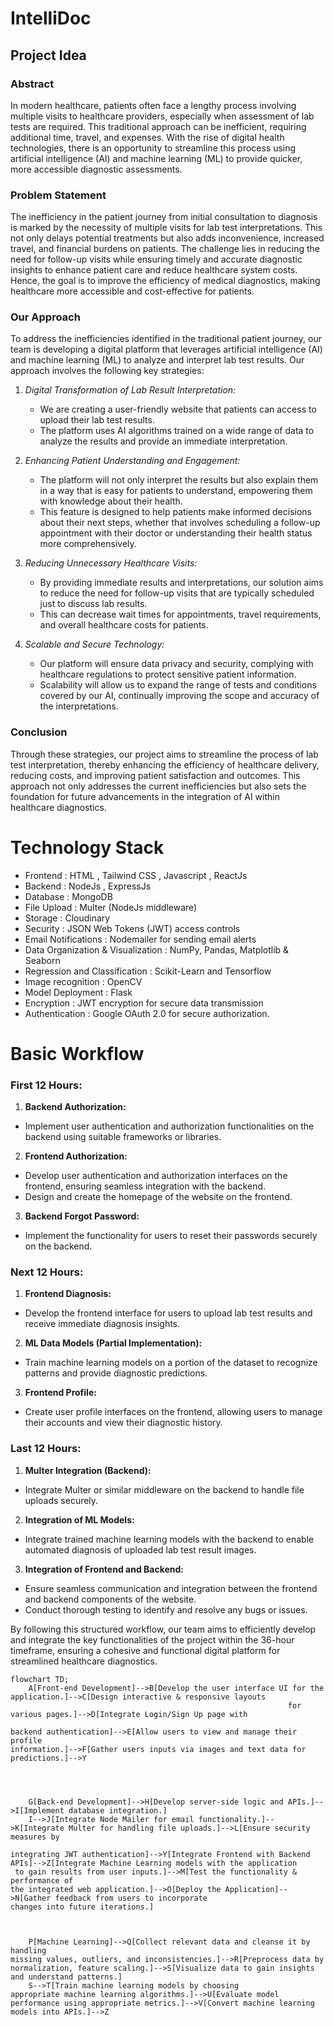 # IntelliDoc
## Project Idea
### Abstract
In modern healthcare, patients often face a lengthy process involving multiple visits to healthcare providers, especially when assessment of lab tests are required. This traditional approach can be inefficient,
requiring additional time, travel, and expenses. With the rise of digital health technologies, there is an opportunity to streamline this process using artificial intelligence (AI) and machine learning (ML) to 
provide quicker, more accessible diagnostic assessments.
### Problem Statement
The inefficiency in the patient journey from initial consultation to diagnosis is marked by the necessity of multiple visits for lab test interpretations. This not only delays potential treatments but also adds 
inconvenience, increased travel, and financial burdens on patients. The challenge lies in reducing the need for follow-up visits while ensuring timely and accurate diagnostic insights to enhance patient care and
reduce healthcare system costs. Hence, the goal is to improve the efficiency of medical diagnostics, making healthcare more accessible and cost-effective for patients.
### Our Approach
To address the inefficiencies identified in the traditional patient journey, our team is developing a digital platform that leverages artificial intelligence (AI) and machine learning (ML) to analyze and 
interpret lab test results. Our approach involves the following key strategies:

1. *Digital Transformation of Lab Result Interpretation:*
   - We are creating a user-friendly website that patients can access to upload their lab test results.
   - The platform uses AI algorithms trained on a wide range of data to analyze the results and provide an immediate interpretation.

2. *Enhancing Patient Understanding and Engagement:*
   - The platform will not only interpret the results but also explain them in a way that is easy for patients to understand, empowering them with knowledge about their health.
   - This feature is designed to help patients make informed decisions about their next steps, whether that involves scheduling a follow-up appointment with their doctor or understanding their health status
    more comprehensively.

3. *Reducing Unnecessary Healthcare Visits:*
   - By providing immediate results and interpretations, our solution aims to reduce the need for follow-up visits that are typically scheduled just to discuss lab results.
   - This can decrease wait times for appointments, travel requirements, and overall healthcare costs for patients.

4. *Scalable and Secure Technology:*
   - Our platform will ensure data privacy and security, complying with healthcare regulations to protect sensitive patient information.
   - Scalability will allow us to expand the range of tests and conditions covered by our AI, continually improving the scope and accuracy of the interpretations.
### Conclusion
Through these strategies, our project aims to streamline the process of lab test interpretation, thereby enhancing the efficiency of healthcare delivery, reducing costs, and improving patient satisfaction 
and outcomes. This approach not only addresses the current inefficiencies but also sets the foundation for future advancements in the integration of AI within healthcare diagnostics.

# Technology Stack
- Frontend :  HTML , Tailwind CSS , Javascript , ReactJs 
- Backend : NodeJs , ExpressJs
- Database : MongoDB
- File Upload : Multer (NodeJs middleware)
- Storage : Cloudinary
- Security : JSON Web Tokens (JWT) access controls
- Email Notifications : Nodemailer for sending email alerts
- Data Organization & Visualization : NumPy, Pandas, Matplotlib & Seaborn
- Regression and Classification : Scikit-Learn and Tensorflow
- Image recognition : OpenCV
- Model Deployment : Flask
- Encryption : JWT encryption for secure data transmission
- Authentication : Google OAuth 2.0 for secure authorization.

# Basic Workflow
### First 12 Hours:
1. **Backend Authorization:**
* Implement user authentication and authorization functionalities on the backend using suitable frameworks or libraries.
   
2. **Frontend Authorization:**
* Develop user authentication and authorization interfaces on the frontend, ensuring seamless integration with the backend.
* Design and create the homepage of the website on the frontend.

3. **Backend Forgot Password:**
*  Implement the functionality for users to reset their passwords securely on the backend.


### Next 12 Hours:
1. **Frontend Diagnosis:**
* Develop the frontend interface for users to upload lab test results and receive immediate diagnosis insights.
   
2. **ML Data Models (Partial Implementation):**
* Train machine learning models on a portion of the dataset to recognize patterns and provide diagnostic predictions.
   
3. **Frontend Profile:**
* Create user profile interfaces on the frontend, allowing users to manage their accounts and view their diagnostic history.


### Last 12 Hours:
1. **Multer Integration (Backend):**
* Integrate Multer or similar middleware on the backend to handle file uploads securely.


2. **Integration of ML Models:**
* Integrate trained machine learning models with the backend to enable automated diagnosis of uploaded lab test result images.


3. **Integration of Frontend and Backend:**
* Ensure seamless communication and integration between the frontend and backend components of the website.
* Conduct thorough testing to identify and resolve any bugs or issues.
   
By following this structured workflow, our team aims to efficiently develop and integrate the key functionalities of the project within the 36-hour timeframe, ensuring a cohesive and functional digital platform for streamlined healthcare diagnostics.


```mermaid
flowchart TD;
    A[Front-end Development]-->B[Develop the user interface UI for the application.]-->C[Design interactive & responsive layouts
                                                              for various pages.]-->D[Integrate Login/Sign Up page with
                                                                                        backend authentication]-->E[Allow users to view and manage their profile                                                                                                 information.]-->F[Gather users inputs via images and text data for predictions.]-->Y



    
    G[Back-end Development]-->H[Develop server-side logic and APIs.]-->I[Implement database integration.]
    I-->J[Integrate Node Mailer for email functionality.]-->K[Integrate Multer for handling file uploads.]-->L[Ensure security measures by
                                                                                                              integrating JWT authentication]-->Y[Integrate Frontend with Backend APIs]-->Z[Integrate Machine Learning models with the application
 to gain results from user inputs.]-->M[Test the functionality & performance of
the integrated web application.]-->O[Deploy the Application]-->N[Gather feedback from users to incorporate
changes into future iterations.]



    P[Machine Learning]-->Q[Collect relevant data and cleanse it by handling
missing values, outliers, and inconsistencies.]-->R[Preprocess data by normalization, feature scaling.]-->S[Visualize data to gain insights and understand patterns.]
    S-->T[Train machine learning models by choosing
appropriate machine learning algorithms.]-->U[Evaluate model performance using appropriate metrics.]-->V[Convert machine learning models into APIs.]-->Z
```
